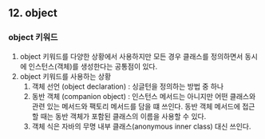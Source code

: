 ## 12. object
### object 키워드
1. object 키워드를 다양한 상황에서 사용하지만 모든 경우 클래스를 정의하면서 동시에 인스턴스(객체)를 생성한다는 공통점이 있다.
2. object 키워드를 사용하는 상황
    1. 객체 선언 (object declaration) : 싱글턴을 정의하는 방법 중 하나
    2. 동반 객체 (companion object) : 인스턴스 메서드는 아니지만 어떤 클래스와 관련 있는 메서드와 팩토리 메서드를 담을 떄 쓰인다. 동반 객체 메서드에 접근할 때는 동반 객체가 포함된 클래스의 이름을 사용할 수 있다.
    3. 객체 식은 자바의 무명 내부 클래스(anonymous inner class) 대신 쓰인다.